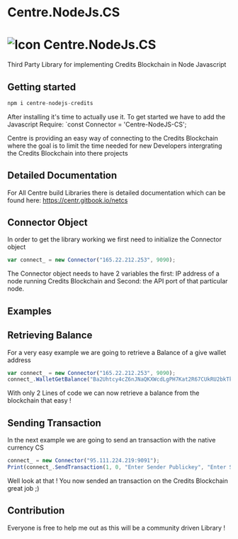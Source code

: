 # Centre.NodeJs.CS
# ![Icon](https://centr.tech/wp-content/uploads/CENTR-Concept-Logo-1.png) Centre.NodeJs.CS
Third Party Library for implementing Credits Blockchain in Node Javascript



## Getting started

```javascript
npm i centre-nodejs-credits
```
After installing it's time to actually use it. To get started we have to add the Javascript Require:  `const Connector = 'Centre-NodeJS-CS';

Centre is providing an easy way of connecting to the Credits Blockchain where the goal is to limit the time needed for new Developers intergrating the Credits Blockchain into there projects

## Detailed Documentation

For All Centre build Libraries there is detailed documentation which can be found here:
https://centr.gitbook.io/netcs

## Connector Object

In order to get the library working we first need to initialize the Connector object
```javascript
var connect_ = new Connector("165.22.212.253", 9090);
```
The Connector object needs to have 2 variables the first: IP address of a node running Credits Blockchain and Second: the API port of that particular node.

## Examples
Retrieving Balance
--
For a very easy example we are going to retrieve a Balance of a give wallet address
```javascript
var connect_ = new Connector("165.22.212.253", 9090);
connect_.WalletGetBalance("Ba2Uhtcy4cZ6nJNaQKXWcdLgPH7Kat2R67CUkRU2bkTk").then((res) => {connect_.Close();console.log(res); });
```
With only 2 Lines of code we can now retrieve a balance from the blockchain that easy !

Sending Transaction
--
In the next example we are going to send an transaction with the native currency CS
```javascript
connect_ = new Connector("95.111.224.219:9091");
Print(connect_.SendTransaction(1, 0, "Enter Sender Publickey", "Enter Sender Privatekey", "Enter Receiver Publickey"));
```
Well look at that ! You now sended an transaction on the Credits Blockchain great job ;)

## Contribution

Everyone is free to help me out as this will be a community driven Library !

